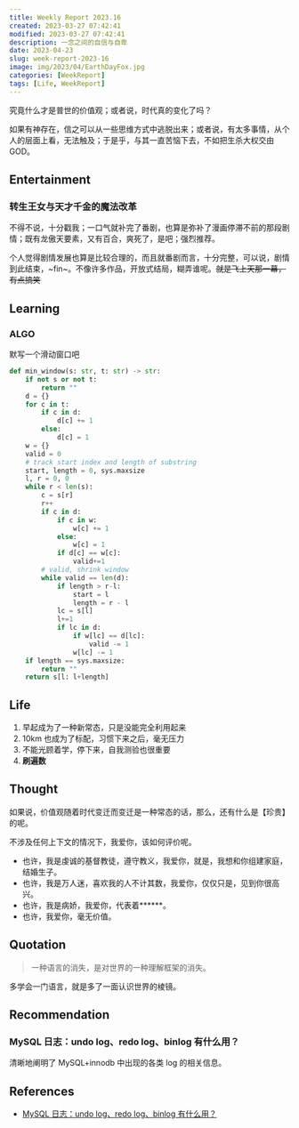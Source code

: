 ```yaml
---
title: Weekly Report 2023.16
created: 2023-03-27 07:42:41
modified: 2023-03-27 07:42:41
description: 一念之间的自信与自卑
date: 2023-04-23
slug: week-report-2023-16
image: img/2023/04/EarthDayFox.jpg
categories: [WeekReport]
tags: [Life, WeekReport]
---
```


究竟什么才是普世的价值观；或者说，时代真的变化了吗？

如果有神存在，信之可以从一些思维方式中逃脱出来；或者说，有太多事情，从个人的层面上看，无法触及；于是乎，与其一直苦恼下去，不如把生杀大权交由 GOD。

## Entertainment

### 转生王女与天才千金的魔法改革

不得不说，十分戳我；一口气就补完了番剧，也算是弥补了漫画停滞不前的那段剧情；既有龙傲天要素，又有百合，爽死了，是吧；强烈推荐。

个人觉得剧情发展也算是比较合理的，而且就番剧而言，十分完整，可以说，剧情到此结束，~fin~。不像许多作品，开放式结局，糊弄谁呢。~~就是飞上天那一幕，有点搞笑~~

## Learning

### ALGO

默写一个滑动窗口吧

```python
def min_window(s: str, t: str) -> str:
    if not s or not t:
        return ""
    d = {}
    for c in t:
        if c in d:
            d[c] += 1
        else:
            d[c] = 1
    w = {}
    valid = 0
    # track start index and length of substring
    start, length = 0, sys.maxsize
    l, r = 0, 0
    while r < len(s):
        c = s[r]
        r++
        if c in d:
            if c in w:
                w[c] += 1
            else:
                w[c] = 1
            if d[c] == w[c]:
                valid+=1
        # valid, shrink window
        while valid == len(d):
            if length > r-l:
                start = l
                length = r - l
            lc = s[l]
            l+=1
            if lc in d:
                if w[lc] == d[lc]:
                    valid -= 1
                w[lc] -= 1
    if length == sys.maxsize:
        return ""
    return s[l: l+length]
```

## Life

1. 早起成为了一种新常态，只是没能完全利用起来
2. 10km 也成为了标配，习惯下来之后，毫无压力
3. 不能光顾着学，停下来，自我测验也很重要
4. **刷遍数**

## Thought

如果说，价值观随着时代变迁而变迁是一种常态的话，那么，还有什么是【珍贵】的呢。

不涉及任何上下文的情况下，我爱你，该如何评价呢。

- 也许，我是虔诚的基督教徒，遵守教义，我爱你，就是，我想和你组建家庭，结婚生子。
- 也许，我是万人迷，喜欢我的人不计其数，我爱你，仅仅只是，见到你很高兴。
- 也许，我是病娇，我爱你，代表着\*\*\*\*\*\*。
- 也许，我爱你，毫无价值。

## Quotation

> 一种语言的消失，是对世界的一种理解框架的消失。

多学会一门语言，就是多了一面认识世界的棱镜。

## Recommendation

### MySQL 日志：undo log、redo log、binlog 有什么用？

清晰地阐明了 MySQL+innodb 中出现的各类 log 的相关信息。

## References

- [MySQL 日志：undo log、redo log、binlog 有什么用？](https://xiaolincoding.com/mysql/log/how_update.html)
